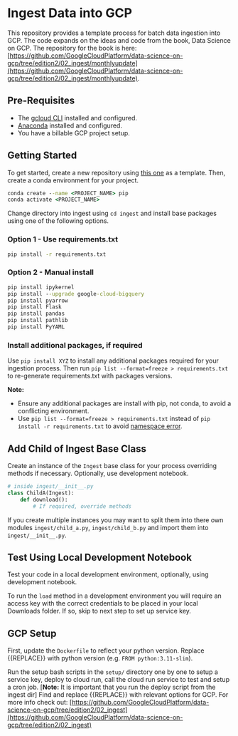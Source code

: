 # Ingest Data into GCP

This repository provides a template process for batch data ingestion into GCP. The code expands on the ideas and code from the book, Data Science on GCP. The repository for the book is here: [https://github.com/GoogleCloudPlatform/data-science-on-gcp/tree/edition2/02_ingest/monthlyupdate](https://github.com/GoogleCloudPlatform/data-science-on-gcp/tree/edition2/02_ingest/monthlyupdate).

## Pre-Requisites

- The [gcloud CLI](https://cloud.google.com/sdk/docs/install) installed and configured.
- [Anaconda](https://www.anaconda.com/products/distribution) installed and configured.
- You have a billable GCP project setup.

## Getting Started

To get started, create a new repository using [this one](https://github.com/matthh9797/gcp-ingest-template) as a template. Then, create a conda environment for your project.

```cmd
conda create --name <PROJECT_NAME> pip
conda activate <PROJECT_NAME>
```

Change directory into ingest using `cd ingest` and install base packages using one of the following options.

### Option 1 - Use requirements.txt

```cmd
pip install -r requirements.txt
```

### Option 2 - Manual install

```cmd
pip install ipykernel
pip install --upgrade google-cloud-bigquery
pip install pyarrow
pip install Flask
pip install pandas
pip install pathlib
pip install PyYAML
```

### Install additional packages, if required

Use `pip install XYZ` to install any additional packages required for your ingestion process. Then run `pip list --format=freeze > requirements.txt` to re-generate requirements.txt with packages versions.

**Note:**

- Ensure any additional packages are install with pip, not conda, to avoid a conflicting environment.
- Use `pip list --format=freeze > requirements.txt` instead of `pip install -r requirements.txt` to avoid [namespace error](https://stackoverflow.com/questions/62885911/pip-freeze-creates-some-weird-path-instead-of-the-package-version).

## Add Child of Ingest Base Class

Create an instance of the `Ingest` base class for your process overriding methods if necessary. Optionally, use development notebook.

```python
# inside ingest/__init__.py
class ChildA(Ingest):
    def download():
        # If required, override methods
```

If you create multiple instances you may want to split them into there own modules `ingest/child_a.py`, `ingest/child_b.py` and import them into `ingest/__init__.py`.

## Test Using Local Development Notebook

Test your code in a local development environment, optionally, using development notebook.

To run the `load` method in a development environment you will require an access key with the correct credentials to be placed in your local Downloads folder. If so, skip to next step to set up service key.

## GCP Setup

First, update the `Dockerfile` to reflect your python version. Replace {{REPLACE}} with python version (e.g. `FROM python:3.11-slim`).

Run the setup bash scripts in the `setup/` directory one by one to setup a service key, deploy to cloud run, call the cloud run service to test and setup a cron job. [**Note:** It is important that you run the deploy script from the ingest dir] Find and replace {{REPLACE}} with relevant options for GCP. For more info check out: [https://github.com/GoogleCloudPlatform/data-science-on-gcp/tree/edition2/02_ingest](https://github.com/GoogleCloudPlatform/data-science-on-gcp/tree/edition2/02_ingest)